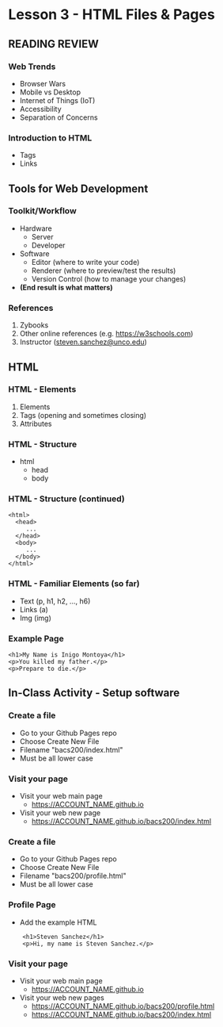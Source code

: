 # Lesson 3 - HTML Files & Pages

## READING REVIEW


### Web Trends
* Browser Wars
* Mobile vs Desktop
* Internet of Things (IoT)
* Accessibility
* Separation of Concerns

### Introduction to HTML
* Tags
* Links

## Tools for Web Development


### Toolkit/Workflow
* Hardware
    * Server
    * Developer
* Software
    * Editor (where to write your code)
    * Renderer (where to preview/test the results)
    * Version Control (how to manage your changes)
* **(End result is what matters)**

### References
1. Zybooks
2. Other online references (e.g. https://w3schools.com)
3. Instructor (steven.sanchez@unco.edu)

## HTML


### HTML - Elements
1. Elements
2. Tags (opening and sometimes closing)
3. Attributes

### HTML - Structure
* html
    * head
    * body

### HTML - Structure (continued)

    <html>
      <head>
         ...
      </head>
      <body>
         ...
      </body>
    </html>
   

### HTML - Familiar Elements (so far)
* Text (p, h1, h2, ..., h6)
* Links (a)
* Img (img)

### Example Page

    <h1>My Name is Inigo Montoya</h1>
    <p>You killed my father.</p>
    <p>Prepare to die.</p>

## In-Class Activity - Setup software


### Create a file
* Go to your Github Pages repo
* Choose Create New File
* Filename "bacs200/index.html"
* Must be all lower case

### Visit your page
* Visit your web main page
    * https://ACCOUNT_NAME.github.io
* Visit your web new page
    * https://ACCOUNT_NAME.github.io/bacs200/index.html



### Create a file
* Go to your Github Pages repo
* Choose Create New File
* Filename "bacs200/profile.html"
* Must be all lower case


### Profile Page
* Add the example HTML

```
    <h1>Steven Sanchez</h1>
    <p>Hi, my name is Steven Sanchez.</p>
```  


### Visit your page
* Visit your web main page
    * https://ACCOUNT_NAME.github.io
* Visit your web new pages
    * https://ACCOUNT_NAME.github.io/bacs200/profile.html
    * https://ACCOUNT_NAME.github.io/bacs200/index.html


